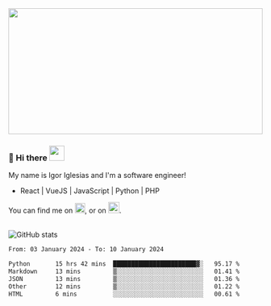 <img src="https://c.tenor.com/KjVxfRrrncUAAAAd/matrix.gif" width="100%" height="250px">

### 🔭 Hi there <img src="https://raw.githubusercontent.com/MartinHeinz/MartinHeinz/master/wave.gif" width="30px">


My name is Igor Iglesias and I'm a software engineer!
<br>

<ul>
  <li> React | VueJS | JavaScript | Python | PHP </li>
</ul>
You can find me on <a href="https://twitter.com/IgorIglesias5"><img src="https://i.imgur.com/JLLlB5S.png" width="20px"></a>, or on <a href="https://www.linkedin.com/in/igor-iglesias-62478428/"><img src="https://i.imgur.com/PXyIkWx.png" width="22px"></a>.

<br>
<br>

![GitHub stats](https://github-readme-stats.vercel.app/api?username=igoiglesias&show_icons=true&count_private=true&theme=chartreuse-dark&hide_title=true)

<!--START_SECTION:waka-->

```txt
From: 03 January 2024 - To: 10 January 2024

Python       15 hrs 42 mins  ███████████████████████▓░   95.17 %
Markdown     13 mins         ▒░░░░░░░░░░░░░░░░░░░░░░░░   01.41 %
JSON         13 mins         ▒░░░░░░░░░░░░░░░░░░░░░░░░   01.36 %
Other        12 mins         ▒░░░░░░░░░░░░░░░░░░░░░░░░   01.22 %
HTML         6 mins          ░░░░░░░░░░░░░░░░░░░░░░░░░   00.61 %
```

<!--END_SECTION:waka-->
